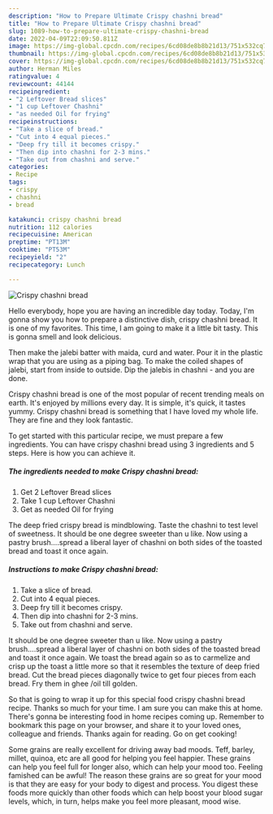 ```yaml
---
description: "How to Prepare Ultimate Crispy chashni bread"
title: "How to Prepare Ultimate Crispy chashni bread"
slug: 1089-how-to-prepare-ultimate-crispy-chashni-bread
date: 2022-04-09T22:09:50.811Z
image: https://img-global.cpcdn.com/recipes/6cd08de8b8b21d13/751x532cq70/crispy-chashni-bread-recipe-main-photo.jpg
thumbnail: https://img-global.cpcdn.com/recipes/6cd08de8b8b21d13/751x532cq70/crispy-chashni-bread-recipe-main-photo.jpg
cover: https://img-global.cpcdn.com/recipes/6cd08de8b8b21d13/751x532cq70/crispy-chashni-bread-recipe-main-photo.jpg
author: Herman Miles
ratingvalue: 4
reviewcount: 44144
recipeingredient:
- "2 Leftover Bread slices"
- "1 cup Leftover Chashni"
- "as needed Oil for frying"
recipeinstructions:
- "Take a slice of bread."
- "Cut into 4 equal pieces."
- "Deep fry till it becomes crispy."
- "Then dip into chashni for 2-3 mins."
- "Take out from chashni and serve."
categories:
- Recipe
tags:
- crispy
- chashni
- bread

katakunci: crispy chashni bread 
nutrition: 112 calories
recipecuisine: American
preptime: "PT13M"
cooktime: "PT53M"
recipeyield: "2"
recipecategory: Lunch

---
```



![Crispy chashni bread](https://img-global.cpcdn.com/recipes/6cd08de8b8b21d13/751x532cq70/crispy-chashni-bread-recipe-main-photo.jpg)

Hello everybody, hope you are having an incredible day today. Today, I'm gonna show you how to prepare a distinctive dish, crispy chashni bread. It is one of my favorites. This time, I am going to make it a little bit tasty. This is gonna smell and look delicious.

Then make the jalebi batter with maida, curd and water. Pour it in the plastic wrap that you are using as a piping bag. To make the coiled shapes of jalebi, start from inside to outside. Dip the jalebis in chashni - and you are done.

Crispy chashni bread is one of the most popular of recent trending meals on earth. It's enjoyed by millions every day. It is simple, it's quick, it tastes yummy. Crispy chashni bread is something that I have loved my whole life. They are fine and they look fantastic.


To get started with this particular recipe, we must prepare a few ingredients. You can have crispy chashni bread using 3 ingredients and 5 steps. Here is how you can achieve it.

<!--inarticleads1-->

##### The ingredients needed to make Crispy chashni bread:

1. Get 2 Leftover Bread slices
1. Take 1 cup Leftover Chashni
1. Get as needed Oil for frying


The deep fried crispy bread is mindblowing. Taste the chashni to test level of sweetness. It should be one degree sweeter than u like. Now using a pastry brush….spread a liberal layer of chashni on both sides of the toasted bread and toast it once again. 

<!--inarticleads2-->

##### Instructions to make Crispy chashni bread:

1. Take a slice of bread.
1. Cut into 4 equal pieces.
1. Deep fry till it becomes crispy.
1. Then dip into chashni for 2-3 mins.
1. Take out from chashni and serve.


It should be one degree sweeter than u like. Now using a pastry brush….spread a liberal layer of chashni on both sides of the toasted bread and toast it once again. We toast the bread again so as to carmelize and crisp up the toast a little more so that it resembles the texture of deep fried bread. Cut the bread pieces diagonally twice to get four pieces from each bread. Fry them in ghee /oil till golden. 

So that is going to wrap it up for this special food crispy chashni bread recipe. Thanks so much for your time. I am sure you can make this at home. There's gonna be interesting food in home recipes coming up. Remember to bookmark this page on your browser, and share it to your loved ones, colleague and friends. Thanks again for reading. Go on get cooking!

Some grains are really excellent for driving away bad moods. Teff, barley, millet, quinoa, etc are all good for helping you feel happier. These grains can help you feel full for longer also, which can help your mood too. Feeling famished can be awful! The reason these grains are so great for your mood is that they are easy for your body to digest and process. You digest these foods more quickly than other foods which can help boost your blood sugar levels, which, in turn, helps make you feel more pleasant, mood wise.
